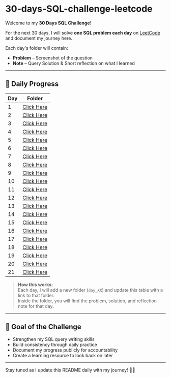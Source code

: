 # 30-days-SQL-challenge-leetcode
Welcome to my **30 Days SQL Challenge**!  

For the next 30 days, I will solve **one SQL problem each day** on [LeetCode](https://leetcode.com) and document my journey here.  

Each day's folder will contain:
- **Problem** – Screenshot of the question   
- **Note** – Query Solution & Short reflection on what I learned  

---
## 📅 Daily Progress

| Day | Folder |
|-----|--------|
| 1   |[Click Here](https://github.com/theanalystnextdoor/30-days-SQL-challenge-leetcode/commit/a53b99624f52915366c6adbb4c5699aeca473539)|
| 2   |[Click Here](https://github.com/theanalystnextdoor/30-days-SQL-challenge-leetcode/commit/316781c518941429a342e1c9725c5999e6b27c5e)|
| 3   |[Click Here](https://github.com/theanalystnextdoor/30-days-SQL-challenge-leetcode/commit/6bd70e390b447f246381834736cf53a6a60624be)|
| 4   |[Click Here](https://github.com/theanalystnextdoor/30-days-SQL-challenge-leetcode/commit/7ef2cfe9f7b366236ebdc20cfe296cc3a693e483)|
| 5   |[Click Here](https://github.com/theanalystnextdoor/30-days-SQL-challenge-leetcode/commit/7ae9bac7c3f7ad3c299eb2954cfe724046ede077)|
| 6   |[Click Here](https://github.com/theanalystnextdoor/30-days-SQL-challenge-leetcode/commit/9693230194eec6e109cd761dffe25161db2839c3)|
| 7   |[Click Here](https://github.com/theanalystnextdoor/30-days-SQL-challenge-leetcode/commit/a56487d79830d649ade52cea7ed96f947850eb95)|
| 8   |[Click Here](https://github.com/theanalystnextdoor/30-days-SQL-challenge-leetcode/commit/84453db8938d43f3e741a854a785f4c0e6078db9)|
| 9   |[Click Here](https://github.com/theanalystnextdoor/30-days-SQL-challenge-leetcode/commit/54d003791de04f38c46598caa889ed142187c309)|
| 10  |[Click Here](https://github.com/theanalystnextdoor/30-days-SQL-challenge-leetcode/commit/b5d66fecb0a2fa5a82b6d80a8eb8577472dd48e7)|
| 11  |[Click Here](https://github.com/theanalystnextdoor/30-days-SQL-challenge-leetcode/commit/a76a94ede493f2fdf2ffdb7789ff47398b3cf48f)|
| 12  |[Click Here](https://github.com/theanalystnextdoor/30-days-SQL-challenge-leetcode/commit/fc4e89b564af24d961680736039168241058aabd)|
| 13  |[Click Here](https://github.com/theanalystnextdoor/30-days-SQL-challenge-leetcode/commit/7bc85261fcc33a3373214fad69024cb977a6872c)|
| 14  |[Click Here](https://github.com/theanalystnextdoor/30-days-SQL-challenge-leetcode/commit/bda429a602878d154c5f8a5c122530988d4360ac)|
| 15  |[Click Here](https://github.com/theanalystnextdoor/30-days-SQL-challenge-leetcode/commit/e31af96c878d5ad0f7cb42bd8e737b67ffcb3f53)|
| 16  |[Click Here](https://github.com/theanalystnextdoor/30-days-SQL-challenge-leetcode/commit/3afe72aa7d1402d801dcd6ebb81e3bc59da708ea)|
| 17  |[Click Here](https://github.com/theanalystnextdoor/30-days-SQL-challenge-leetcode/commit/51d1a5f1aa0b4ef434d9cd3bb5707778e5bf43e5)|
| 18  |[Click Here](https://github.com/theanalystnextdoor/30-days-SQL-challenge-leetcode/commit/814561f1d4ad5de721a19ee0d4537b874e40863e)|
| 19  |[Click Here](https://github.com/theanalystnextdoor/30-days-SQL-challenge-leetcode/commit/63dae8866c5db792c4bd0d0a005c98b8956b6183)|
| 20  |[Click Here](https://github.com/theanalystnextdoor/30-days-SQL-challenge-leetcode/commit/be2a280b062455ca438f68dfea2ae50ea248385a)|
| 21  |[Click Here](https://github.com/theanalystnextdoor/30-days-SQL-challenge-leetcode/commit/b475da3e011bb67b313613dcda9af8f44af039ca)|



> **How this works:**  
> Each day, I will add a new folder (`day_XX`) and update this table with a link to that folder.  
> Inside the folder, you will find the problem, solution, and reflection note for that day.

---

## 🚀 Goal of the Challenge
- Strengthen my SQL query writing skills  
- Build consistency through daily practice  
- Document my progress publicly for accountability  
- Create a learning resource to look back on later

---

Stay tuned as I update this README daily with my journey! 💪🏾
